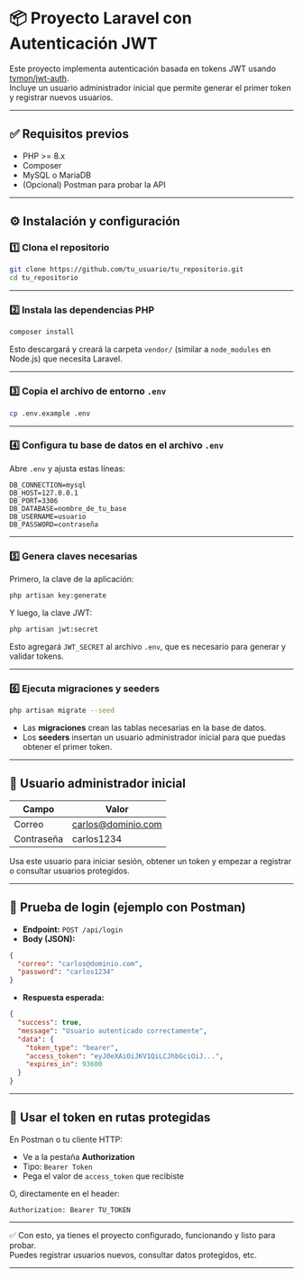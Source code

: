 # 📦 **Proyecto Laravel con Autenticación JWT**

Este proyecto implementa autenticación basada en tokens JWT usando [tymon/jwt-auth](https://github.com/tymondesigns/jwt-auth).\
Incluye un usuario administrador inicial que permite generar el primer token y registrar nuevos usuarios.

---

## ✅ **Requisitos previos**

- PHP >= 8.x
- Composer
- MySQL o MariaDB
- (Opcional) Postman para probar la API

---

## ⚙️ **Instalación y configuración**

### 1️⃣ Clona el repositorio

```bash
git clone https://github.com/tu_usuario/tu_repositorio.git
cd tu_repositorio
```

---

### 2️⃣ Instala las dependencias PHP

```bash
composer install
```

Esto descargará y creará la carpeta `vendor/` (similar a `node_modules` en Node.js) que necesita Laravel.

---

### 3️⃣ Copia el archivo de entorno `.env`

```bash
cp .env.example .env
```

---

### 4️⃣ Configura tu base de datos en el archivo `.env`

Abre `.env` y ajusta estas líneas:

```
DB_CONNECTION=mysql
DB_HOST=127.0.0.1
DB_PORT=3306
DB_DATABASE=nombre_de_tu_base
DB_USERNAME=usuario
DB_PASSWORD=contraseña
```

---

### 5️⃣ Genera claves necesarias

Primero, la clave de la aplicación:

```bash
php artisan key:generate
```

Y luego, la clave JWT:

```bash
php artisan jwt:secret
```

Esto agregará `JWT_SECRET` al archivo `.env`, que es necesario para generar y validar tokens.

---

### 6️⃣ Ejecuta migraciones y seeders

```bash
php artisan migrate --seed
```

- Las **migraciones** crean las tablas necesarias en la base de datos.
- Los **seeders** insertan un usuario administrador inicial para que puedas obtener el primer token.

---

## 👤 **Usuario administrador inicial**

| Campo      | Valor                                          |
| ---------- | ---------------------------------------------- |
| Correo     | [carlos@dominio.com](mailto\:carlos@dominio.com) |
| Contraseña | carlos1234                                      |

Usa este usuario para iniciar sesión, obtener un token y empezar a registrar o consultar usuarios protegidos.

---

## 🧪 **Prueba de login (ejemplo con Postman)**

- **Endpoint:** `POST /api/login`
- **Body (JSON):**

```json
{
  "correo": "carlos@dominio.com",
  "password": "carlos1234"
}
```

- **Respuesta esperada:**

```json
{
  "success": true,
  "message": "Usuario autenticado correctamente",
  "data": {
    "token_type": "bearer",
    "access_token": "eyJ0eXAiOiJKV1QiLCJhbGciOiJ...",
    "expires_in": 93600
  }
}
```

---

## 🔐 **Usar el token en rutas protegidas**

En Postman o tu cliente HTTP:

- Ve a la pestaña **Authorization**
- Tipo: `Bearer Token`
- Pega el valor de `access_token` que recibiste

O, directamente en el header:

```
Authorization: Bearer TU_TOKEN
```

---

✅ Con esto, ya tienes el proyecto configurado, funcionando y listo para probar.\
Puedes registrar usuarios nuevos, consultar datos protegidos, etc.

---


